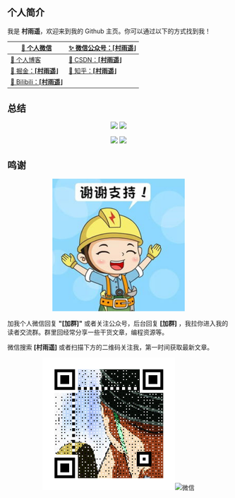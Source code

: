 ## 个人简介

我是 **村雨遥**，欢迎来到我的 Github 主页。你可以通过以下的方式找到我！

| [🙊 个人微信](#鸣谢)                                          | [✨ 微信公众号：**⌈村雨遥⌋**](#鸣谢)                          |
| ------------------------------------------------------------ | ------------------------------------------------------------ |
| [🎈 个人博客](https://cunyu1943.github.io)                    | [🎉 CSDN：**⌈村雨遥⌋**](https://cunyu1943.blog.csdn.net/)     |
| [🎊 掘金：**⌈村雨遥⌋**](https://juejin.cn/user/747323637904519) | [🎏 知乎：**⌈村雨遥⌋**](https://www.zhihu.com/people/cunyu1943) |
| [🎯 Bilibili：**⌈村雨遥⌋**](https://space.bilibili.com/77697774) |                                                              |

## 总结

<p align = "center">
  <img src = "https://github-readme-stats.vercel.app/api?username=cunyu1943&count_private=true&show_icons=true&theme=tokyonight&locale=cn&line_height=30">
  <img src = "https://github-readme-stats.vercel.app/api/top-langs/?username=cunyu1943&theme=radical&locale=cn&line_height=20">
</p>


<p align = "center">
 <img  src="https://activity-graph.herokuapp.com/graph?username=cunyu1943&theme=redical&show_icons=true&locale=cn&line_height=30">
 <img width="60%" src="https://github-readme-streak-stats.herokuapp.com/?user=cunyu1943&show_icons=true&locale=cn&theme=radical&line_height=30" />
</p>


## 鸣谢

<p align="center"><img src="imgs/thx.gif" width="300"/></p>

加我个人微信回复 **"[加群]"** 或者关注公众号，后台回复 **[加群]** ，我拉你进入我的读者交流群。群里回经常分享一些干货文章，编程资源等。

微信搜索 **[村雨遥]** 或者扫描下方的二维码关注我，第一时间获取最新文章。

<p align="center"><img src="imgs/wepublic.gif" width="300" alt="公众号"/><img src="imgs/wechat.gif" width="300" alt="微信"/></p>